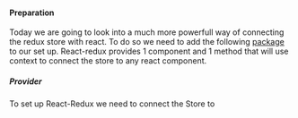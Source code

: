 #### Preparation
Today we are going to look into a much more powerfull way of connecting the redux store with react. To do so we need to add the following [package](https://cdnjs.cloudflare.com/ajax/libs/react-redux/5.0.3/react-redux.min.js) to our set up.
React-redux provides 1 component and 1 method that will use context to connect the store to any react component.


##### Provider

To set up React-Redux we need to connect the Store to 







